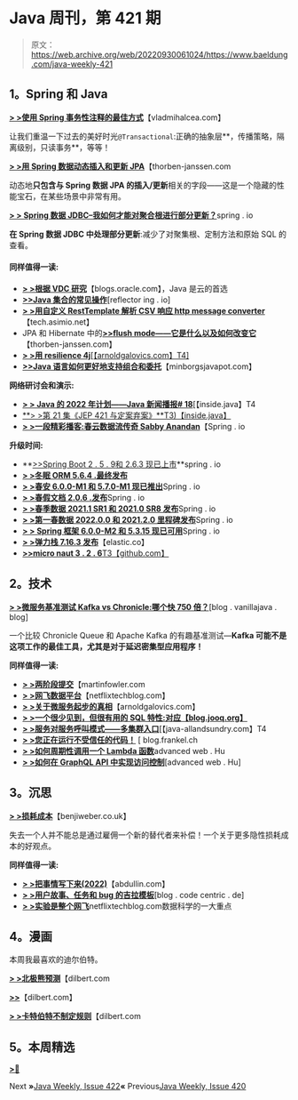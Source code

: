 # Java 周刊，第 421 期

> 原文：<https://web.archive.org/web/20220930061024/https://www.baeldung.com/java-weekly-421>

## **1。Spring 和 Java**

[**> >使用 Spring 事务性注释的最佳方式**](https://web.archive.org/web/20221208143841/https://vladmihalcea.com/spring-transactional-annotation/)【vladmihalcea.com】

让我们重温一下过去的美好时光`@Transactional`:正确的抽象层**，传播策略，隔离级别，只读事务**，等等！

[**> >用 Spring 数据动态插入和更新 JPA**](https://web.archive.org/web/20221208143841/https://thorben-janssen.com/dynamic-inserts-and-updates-with-spring-data-jpa/)【thorben-janssen.com

动态地**只包含与 Spring 数据 JPA 的插入/更新**相关的字段——这是一个隐藏的性能宝石，在某些场景中非常有用。

[**> > Spring 数据 JDBC–我如何才能对聚合根进行部分更新？**](https://web.archive.org/web/20221208143841/https://spring.io/blog/2022/01/20/spring-data-jdbc-how-can-i-do-a-partial-update-of-an-aggregate-root)spring . io

**在 Spring 数据 JDBC 中处理部分更新**:减少了对聚集根、定制方法和原始 SQL 的查看。

#### **同样值得一读:**

*   [**> >根据 VDC 研究**](https://web.archive.org/web/20221208143841/https://blogs.oracle.com/java/post/java-is-1-choice-for-cloud-according-to-2021-vdc-research)【blogs.oracle.com】，Java 是云的首选
*   [**>>Java 集合的常见操作**](https://web.archive.org/web/20221208143841/https://reflectoring.io/common-operations-on-java-collections/)[reflector ing . io]
*   [**> >用自定义 RestTemplate 解析 CSV 响应 http message converter**](https://web.archive.org/web/20221208143841/https://tech.asimio.net/2022/01/13/Parsing-CSV-responses-with-a-custom-RestTemplate-HttpMessageConverter.html)【tech.asimio.net】
*   JPA 和 Hibernate 中的[**>>flush mode——它是什么以及如何改变它**](https://web.archive.org/web/20221208143841/https://thorben-janssen.com/flushmode-in-jpa-and-hibernate/)【thorben-janssen.com】
*   [**> >用 resilience 4j**[【arnoldgalovics.com】T4]](https://web.archive.org/web/20221208143841/https://arnoldgalovics.com/resilience4j-webclient/)
*   [**>>Java 语言如何更好地支持组合和委托**](https://web.archive.org/web/20221208143841/https://minborgsjavapot.blogspot.com/2022/01/how-java-language-could-better-support.html)【minborgsjavapot.com】

**网络研讨会和演示:**

*   [**> > Java 的 2022 年计划——Java 新闻播报# 18**](https://web.archive.org/web/20221208143841/https://inside.java/2022/01/13/insidejava-newscast-018/)[【inside.java】T4
*   [**> >第 21 集《JEP 421 与定案弃案》**T3)【inside.java】](https://web.archive.org/web/20221208143841/https://inside.java/2022/01/12/podcast-021/)
*   [**> >一段精彩播客:春云数据流传奇 Sabby Anandan**](https://web.archive.org/web/20221208143841/https://spring.io/blog/2022/01/13/a-bootiful-podcast-spring-cloud-data-flow-legend-sabby-anandan)【Spring . io

**升级时间:**

*   **[>>Spring Boot 2 . 5 . 9](https://web.archive.org/web/20221208143841/https://spring.io/blog/2022/01/20/spring-boot-2-5-9-available-now)[和 2.6.3 现已上市](https://web.archive.org/web/20221208143841/https://spring.io/blog/2022/01/20/spring-boot-2-6-3-is-now-available)**spring . io
*   **[> >冬眠 ORM 5.6.4 .最终发布](https://web.archive.org/web/20221208143841/https://in.relation.to/2022/01/19/hibernate-orm-564/)**
*   [**> >春安 6.0.0-M1 和 5.7.0-M1 现已推出**](https://web.archive.org/web/20221208143841/https://spring.io/blog/2022/01/17/spring-security-6-0-0-m1-and-5-7-0-m1-available-now)Spring . io
*   [**> >春假文档 2.0.6 .发布**](https://web.archive.org/web/20221208143841/https://spring.io/blog/2022/01/17/spring-rest-docs-2-0-6-release)Spring . io
*   [**> >春季数据 2021.1 SR1 和 2021.0 SR8 发布**](https://web.archive.org/web/20221208143841/https://spring.io/blog/2022/01/14/spring-data-2021-1-sr1-and-2021-0-sr8-released)Spring . io
*   [**> >第一春数据 2022.0.0 和 2021.2.0 里程碑发布**](https://web.archive.org/web/20221208143841/https://spring.io/blog/2022/01/14/first-spring-data-2022-0-0-and-2021-2-0-milestones-released)Spring . io
*   [**> > Spring 框架 6.0.0-M2 和 5.3.15 现已可用**](https://web.archive.org/web/20221208143841/https://spring.io/blog/2022/01/13/spring-framework-6-0-0-m2-and-5-3-15-available-now)Spring . io
*   [**> >弹力栈 7.16.3 发布**](https://web.archive.org/web/20221208143841/https://www.elastic.co/blog/elastic-stack-7-16-3-released)【elastic.co】
*   [**>>micro naut 3 . 2 . 6**T3【github.com】](https://web.archive.org/web/20221208143841/https://github.com/micronaut-projects/micronaut-core/releases)

## **2。技术**

[**> >微服务基准测试 Kafka vs Chronicle:哪个快 750 倍？**](https://web.archive.org/web/20221208143841/http://blog.vanillajava.blog/2022/01/benchmarking-kafka-vs-chronicle-for.html)[blog . vanillajava . blog]

一个比较 Chronicle Queue 和 Apache Kafka 的有趣基准测试—**Kafka 可能不是这项工作的最佳工具，尤其是对于延迟密集型应用程序！**

**同样值得一读:**

*   [**> >两阶段提交**](https://web.archive.org/web/20221208143841/https://martinfowler.com/articles/patterns-of-distributed-systems/two-phase-commit.html)【martinfowler.com
*   [**> >网飞数据平台**](https://web.archive.org/web/20221208143841/https://netflixtechblog.com/auto-diagnosis-and-remediation-in-netflix-data-platform-5bcc52d853d1)【netflixtechblog.com】
*   [**> >关于微服务起步的真相**](https://web.archive.org/web/20221208143841/https://arnoldgalovics.com/truth-about-microservices/)【arnoldgalovics.com】
*   [**> >一个很少见到，但很有用的 SQL 特性:对应【blog.jooq.org】**](https://web.archive.org/web/20221208143841/https://blog.jooq.org/a-rarely-seen-but-useful-sql-feature-corresponding/)
*   [**> >服务对服务呼叫模式——多集群入口**](https://web.archive.org/web/20221208143841/http://www.java-allandsundry.com/2022/01/service-to-service-call-pattern-multi.html)[【java-allandsundry.com】T4
*   [**> >您正在运行不受信任的代码！**](https://web.archive.org/web/20221208143841/https://blog.frankel.ch/running-untrusted-code/) [ blog.frankel.ch
*   [**> >如何周期性调用一个 Lambda 函数**](https://web.archive.org/web/20221208143841/https://advancedweb.hu/how-to-periodically-call-a-lambda-function/)advanced web . Hu
*   [**> >如何在 GraphQL API 中实现访问控制**](https://web.archive.org/web/20221208143841/https://advancedweb.hu/how-to-implement-access-control-in-a-graphql-api/)[advanced web . Hu]

## **3。沉思**

[**> >损耗成本**](https://web.archive.org/web/20221208143841/https://benjiweber.co.uk/blog/2022/01/12/cost-of-attrition/)【benjiweber.co.uk】

失去一个人并不能总是通过雇佣一个新的替代者来补偿！一个关于更多隐性损耗成本的好观点。

**同样值得一读:**

*   [**> >把事情写下来(2022)**](https://web.archive.org/web/20221208143841/https://abdullin.com/write-things-down/)【abdullin.com】
*   [**> >用户故事、任务和 bug 的吉拉模板**](https://web.archive.org/web/20221208143841/https://blog.codecentric.de/en/2022/01/jira-template-user-story-tasks-bugs/)[blog . code centric . de]
*   [**> >实验是整个网飞**](https://web.archive.org/web/20221208143841/https://netflixtechblog.com/experimentation-is-a-major-focus-of-data-science-across-netflix-f67923f8e985)netflixtechblog.com数据科学的一大重点

## **4。漫画**

本周我最喜欢的迪尔伯特。

[**> >北极熊预测**](https://web.archive.org/web/20221208143841/https://dilbert.com/strip/2022-01-19)【dilbert.com

[**>>**](https://web.archive.org/web/20221208143841/https://dilbert.com/strip/2022-01-16)【dilbert.com】

[**> >卡特伯特不制定规则**](https://web.archive.org/web/20221208143841/https://dilbert.com/strip/2022-01-15)【dilbert.com

## **5。本周精选**

[**>🙂**](https://web.archive.org/web/20221208143841/https://jchampionsconf.com/speakers.html)

Next **»**[Java Weekly, Issue 422](/web/20221208143841/https://www.baeldung.com/java-weekly-422)**«** Previous[Java Weekly, Issue 420](/web/20221208143841/https://www.baeldung.com/java-weekly-420)